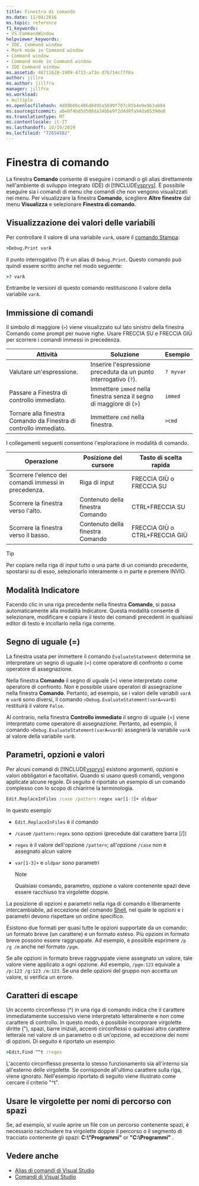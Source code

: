 ```yaml
---
title: Finestra di comando
ms.date: 11/04/2016
ms.topic: reference
f1_keywords:
- VS.CommandWindow
helpviewer_keywords:
- IDE, Command window
- Mark mode in Command window
- Command window
- Command mode in Command window
- IDE Command window
ms.assetid: 48711628-1909-4713-a73e-d7b714c77f8a
author: jillre
ms.author: jillfra
manager: jillfra
ms.workload:
- multiple
ms.openlocfilehash: 4d89b06c406d0495a5699f707c85b4e9e9b3a804
ms.sourcegitcommit: a8e8f4bd5d508da34bbe9f2d4d9fa94da0539de0
ms.translationtype: MT
ms.contentlocale: it-IT
ms.lasthandoff: 10/19/2019
ms.locfileid: "72654582"
---
```

# <a name="command-window"></a>Finestra di comando
La finestra **Comando** consente di eseguire i comandi o gli alias direttamente nell'ambiente di sviluppo integrato (IDE) di [!INCLUDE[vsprvs](../../code-quality/includes/vsprvs_md.md)]. È possibile eseguire sia i comandi di menu che comandi che non vengono visualizzati nei menu. Per visualizzare la finestra **Comando**, scegliere **Altre finestre** dal menu **Visualizza** e selezionare **Finestra di comando**.

## <a name="displaying-the-values-of-variables"></a>Visualizzazione dei valori delle variabili
Per controllare il valore di una variabile `varA`, usare il [comando Stampa](../../ide/reference/print-command.md):

```cmd
>Debug.Print varA
```

Il punto interrogativo (?) è un alias di `Debug.Print`. Questo comando può quindi essere scritto anche nel modo seguente:

```cmd
>? varA
```

Entrambe le versioni di questo comando restituiscono il valore della variabile `varA`.

## <a name="entering-commands"></a>Immissione di comandi
Il simbolo di maggiore (`>`) viene visualizzato sul lato sinistro della finestra Comando come prompt per nuove righe. Usare FRECCIA SU e FRECCIA GIÙ per scorrere i comandi immessi in precedenza.

|Attività|Soluzione|Esempio|
|----------|--------------|-------------|
|Valutare un'espressione.|Inserire l'espressione preceduta da un punto interrogativo (`?`).|`? myvar`|
|Passare a Finestra di controllo immediato.|Immettere `immed` nella finestra senza il segno di maggiore di (>)|`immed`|
|Tornare alla finestra Comando da Finestra di controllo immediato.|Immettere `cmd` nella finestra.|`>cmd`|

I collegamenti seguenti consentono l'esplorazione in modalità di comando.

|Operazione|Posizione del cursore|Tasto di scelta rapida|
|------------| - |----------------|
|Scorrere l'elenco dei comandi immessi in precedenza.|Riga di input|FRECCIA GIÙ o FRECCIA SU|
|Scorrere la finestra verso l'alto.|Contenuto della finestra Comando|CTRL+FRECCIA SU|
|Scorrere la finestra verso il basso.|Contenuto della finestra Comando|FRECCIA GIÙ o CTRL+FRECCIA GIÙ|

> [!TIP]
> Per copiare nella riga di input tutto o una parte di un comando precedente, spostarsi su di esso, selezionarlo interamente o in parte e premere INVIO.

## <a name="mark-mode"></a>Modalità Indicatore
Facendo clic in una riga precedente nella finestra **Comando**, si passa automaticamente alla modalità Indicatore. Questa modalità consente di selezionare, modificare e copiare il testo dei comandi precedenti in qualsiasi editor di testo e incollarlo nella riga corrente.

## <a name="the-equals--sign"></a>Segno di uguale (=)
La finestra usata per immettere il comando `EvaluateStatement` determina se interpretare un segno di uguale (=) come operatore di confronto o come operatore di assegnazione.

Nella finestra **Comando** il segno di uguale (=) viene interpretato come operatore di confronto. Non è possibile usare operatori di assegnazione nella finestra **Comando**. Pertanto, ad esempio, se i valori delle variabili `varA` e `varB` sono diversi, il comando `>Debug.EvaluateStatement(varA=varB)` restituirà il valore `False`.

Al contrario, nella finestra **Controllo immediato** il segno di uguale (=) viene interpretato come operatore di assegnazione. Pertanto, ad esempio, il comando `>Debug.EvaluateStatement(varA=varB)` assegnerà la variabile `varA` al valore della variabile `varB`.

## <a name="parameters-switches-and-values"></a>Parametri, opzioni e valori
Per alcuni comandi di [!INCLUDE[vsprvs](../../code-quality/includes/vsprvs_md.md)] esistono argomenti, opzioni e valori obbligatori e facoltativi. Quando si usano questi comandi, vengono applicate alcune regole. Di seguito è riportato un esempio di un comando complesso con lo scopo di chiarirne la terminologia.

```cmd
Edit.ReplaceInFiles /case /pattern:regex var[1-3]+ oldpar
```

In questo esempio

- `Edit.ReplaceInFiles` è il comando

- `/case`e `/pattern:regex` sono opzioni (precedute dal carattere barra [/])

- `regex` è il valore dell'opzione `/pattern`; all'opzione `/case` non è assegnato alcun valore

- `var[1-3]+` e `oldpar` sono parametri

    > [!NOTE]
    > Qualsiasi comando, parametro, opzione o valore contenente spazi deve essere racchiuso tra virgolette doppie.

La posizione di opzioni e parametri nella riga di comando è liberamente intercambiabile, ad eccezione del comando [Shell](../../ide/reference/shell-command.md), nel quale le opzioni e i parametri devono rispettare un ordine specifico.

Esistono due formati per quasi tutte le opzioni supportate da un comando: un formato breve (un carattere) e un formato esteso. Più opzioni in formato breve possono essere raggruppate. Ad esempio, è possibile esprimere `/p /g /m` anche nel formato `/pgm`.

Se alle opzioni in formato breve raggruppate viene assegnato un valore, tale valore viene applicato a ogni opzione. Ad esempio, `/pgm:123` equivale a `/p:123 /g:123 /m:123`. Se una delle opzioni del gruppo non accetta un valore, si verifica un errore.

## <a name="escape-characters"></a>Caratteri di escape
Un accento circonflesso (^) in una riga di comando indica che il carattere immediatamente successivo viene interpretato letteralmente e non come carattere di controllo. In questo modo, è possibile incorporare virgolette diritte ("), spazi, barre iniziali, accenti circonflessi o qualsiasi altro carattere letterale nel valore di un parametro o di un'opzione, ad eccezione dei nomi di opzioni. Di seguito è riportato un esempio:

```cmd
>Edit.Find ^^t /regex
```

L'accento circonflesso presenta lo stesso funzionamento sia all'interno sia all'esterno delle virgolette. Se corrisponde all'ultimo carattere sulla riga, viene ignorato. Nell'esempio riportato di seguito viene illustrato come cercare il criterio "^t".

## <a name="use-quotes-for-path-names-with-spaces"></a>Usare le virgolette per nomi di percorso con spazi
Se, ad esempio, si vuole aprire un file con un percorso contenente spazi, è necessario racchiudere tra virgolette doppie il percorso o il segmento di tracciato contenente gli spazi: **C:\\"Programmi"** or **"C:\Programmi"** .

## <a name="see-also"></a>Vedere anche

- [Alias di comandi di Visual Studio](../../ide/reference/visual-studio-command-aliases.md)
- [Comandi di Visual Studio](../../ide/reference/visual-studio-commands.md)